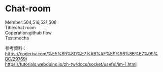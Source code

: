 # Chat-room

Member:504,516,521,508<br>
Title:chat room<br>
Coperation:github flow<br>
Test:mocha


參考資料：<br>
https://codertw.com/%E5%89%8D%E7%AB%AF%E9%96%8B%E7%99%BC/29769/ <br>
        https://tutorials.webduino.io/zh-tw/docs/socket/useful/im-1.html
